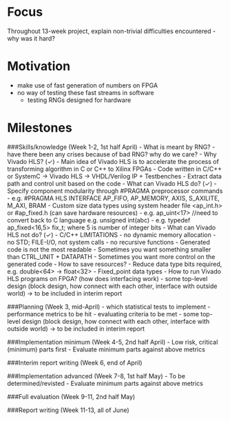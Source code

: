 Focus
=====
Throughout 13-week project, explain non-trivial difficulties encountered - why was it hard?

Motivation
==========
- make use of fast generation of numbers on FPGA
- no way of testing these fast streams in software
    -  testing RNGs designed for hardware

Milestones
==========
###Skills/knowledge                 (Week 1-2, 1st half April)
    - What is meant by RNG?
        - have there been any crises because of bad RNG? why do we care?
    - Why Vivado HLS? (✓)
        - Main idea of Vivado HLS is to accelerate the process of transforming algorithm in C or C++ to Xilinx FPGAs
        - Code written in C/C++ or SystemC -> Vivado HLS -> VHDL/Verilog IP + Testbenches
        - Extract data path and control unit based on the code
    - What can Vivado HLS do? (✓)
        - Specify component modularity through #PRAGMA preprocessor commands
            - e.g. #PRAGMA HLS INTERFACE AP_FIFO, AP_MEMORY, AXIS, S_AXILITE, M_AXI, BRAM
        - Custom size data types using system header file <ap_int.h> or #ap_fixed.h (can save hardware resources)
            - e.g. ap_uint<17> //need to convert back to C language e.g. unsigned int(abc)
            - e.g. typedef ap_fixed<16,5> fix_t; where 5 is number of integer bits
    - What can Vivado HLS not do? (✓)
        - C/C++ LIMITATIONS
            - no dynamic memory allocation
            - no STD; FILE-I/O, not system calls
            - no recursive functions
            - Generated code is not the most readable
            - Sometimes you want something smaller than CTRL_UNIT + DATAPATH
            - Sometimes you want more control on the generated code
    - How to save resources?
        - Reduce data type bits required, e.g. double<64> -> float<32>
        - Fixed_point data types
    - How to run Vivado HLS programs on FPGA? (how does interfacing work)
    - some top-level design (block design, how connect with each other, interface with outside world) -> to be included in interim report

###Planning                              (Week 3, mid-April)
    - which statistical tests to implement
    - performance metrics to be hit
    - evaluating criteria to be met
    - some top-level design (block design, how connect with each other, interface with outside world) -> to be included in interim report
    
###Implementation minimum                (Week 4-5, 2nd half April)
    - Low risk, critical (minimum) parts first
      - Evaluate minimum parts against above metrics

###Interim report writing                (Week 6, end of April)

###Implementation advanced               (Week 7-8, 1st half May)
    - To be determined/revisted
      - Evaluate minimum parts against above metrics
    
###Full evaluation                (Week 9-11, 2nd half May)

###Report writing                (Week 11-13, all of June)

